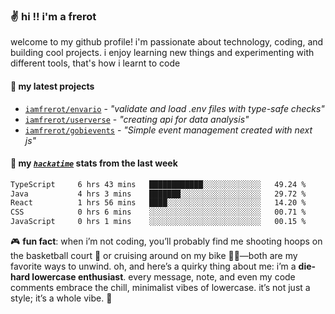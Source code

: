 ### ✌️ hi !! i'm a frerot

welcome to my github profile! i'm passionate about technology, coding, and
building cool projects. i enjoy learning new things and experimenting with
different tools, that's how i learnt to code

#### 🚀 my latest projects

- [`iamfrerot/envario`](https://github.com/iamfrerot/envario) - _"validate and
  load .env files with type-safe checks"_
- [`iamfrerot/userverse`](https://github.com/iamfrerot/userverse) - _"creating api for
  data analysis"_
- [`iamfrerot/gobievents`](https://github.com/iamfrerot/gobievents) - _"Simple
  event management created with next js"_

#### 📡 my [_`hackatime`_](https://waka.hackclub.com) stats from the last week

<!--START_SECTION:waka-->

```txt
TypeScript     6 hrs 43 mins   ████████████░░░░░░░░░░░░░   49.24 %
Java           4 hrs 3 mins    ███████░░░░░░░░░░░░░░░░░░   29.72 %
React          1 hrs 56 mins   ████░░░░░░░░░░░░░░░░░░░░░   14.20 %
CSS            0 hrs 6 mins    ░░░░░░░░░░░░░░░░░░░░░░░░░   00.71 %
JavaScript     0 hrs 1 mins    ░░░░░░░░░░░░░░░░░░░░░░░░░   00.15 %
```

<!--END_SECTION:waka-->

🎮 **fun fact**: when i’m not coding, you’ll probably find me shooting hoops on
the basketball court 🏀 or cruising around on my bike 🚴‍♂️—both are my favorite
ways to unwind. oh, and here’s a quirky thing about me: i’m a **die-hard
lowercase enthusiast**. every message, note, and even my code comments embrace
the chill, minimalist vibes of lowercase. it’s not just a style; it’s a whole
vibe. 🤘
